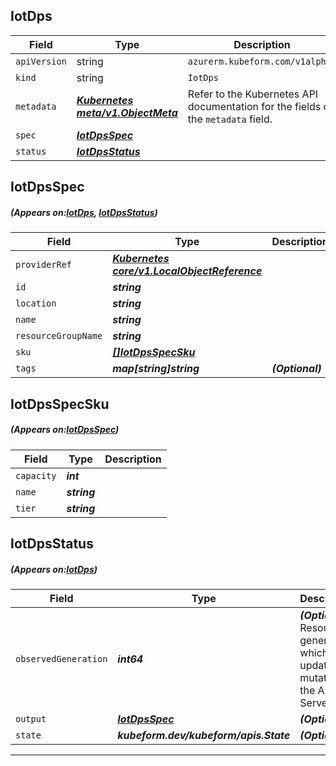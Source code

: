 ## IotDps
| Field | Type | Description |
| ------ | ----- | ----------- |
| `apiVersion` | string | `azurerm.kubeform.com/v1alpha1` |
|    `kind` | string | `IotDps` |
| `metadata` | ***[Kubernetes meta/v1.ObjectMeta](https://kubernetes.io/docs/reference/generated/kubernetes-api/v1.13/#objectmeta-v1-meta)***|Refer to the Kubernetes API documentation for the fields of the `metadata` field.|
| `spec` | ***[IotDpsSpec](#IotDpsSpec)***||
| `status` | ***[IotDpsStatus](#IotDpsStatus)***||
## IotDpsSpec
##### (Appears on:[IotDps](#IotDps), [IotDpsStatus](#IotDpsStatus))
| Field | Type | Description |
| ------ | ----- | ----------- |
| `providerRef` | ***[Kubernetes core/v1.LocalObjectReference](https://kubernetes.io/docs/reference/generated/kubernetes-api/v1.13/#localobjectreference-v1-core)***||
| `id` | ***string***||
| `location` | ***string***||
| `name` | ***string***||
| `resourceGroupName` | ***string***||
| `sku` | ***[[]IotDpsSpecSku](#IotDpsSpecSku)***||
| `tags` | ***map[string]string***| ***(Optional)*** |
## IotDpsSpecSku
##### (Appears on:[IotDpsSpec](#IotDpsSpec))
| Field | Type | Description |
| ------ | ----- | ----------- |
| `capacity` | ***int***||
| `name` | ***string***||
| `tier` | ***string***||
## IotDpsStatus
##### (Appears on:[IotDps](#IotDps))
| Field | Type | Description |
| ------ | ----- | ----------- |
| `observedGeneration` | ***int64***| ***(Optional)*** Resource generation, which is updated on mutation by the API Server.|
| `output` | ***[IotDpsSpec](#IotDpsSpec)***| ***(Optional)*** |
| `state` | ***kubeform.dev/kubeform/apis.State***| ***(Optional)*** |
---
